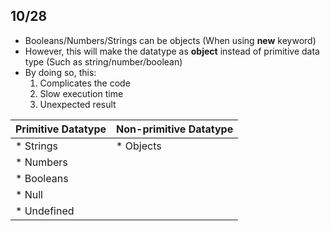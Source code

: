 ## 10/28
- Booleans/Numbers/Strings can be objects (When using **new** keyword)
- However, this will make the datatype as **object** instead of primitive data type (Such as string/number/boolean)
- By doing so, this:
    1. Complicates the code
    2. Slow execution time
    3. Unexpected result

| Primitive Datatype    | Non-primitive Datatype |
| --------------------- | ---------------------- |
| * Strings             | * Objects              |
| * Numbers             |                        |
| * Booleans            |                        |
| * Null                |                        |
| * Undefined           |                        |